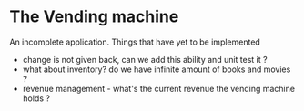 The Vending machine
===================

An incomplete application.
Things that have yet to be implemented
- change is not given back, can we add this ability and unit test it ?
- what about inventory? do we have infinite amount of books and movies ?
- revenue management - what's the current revenue the vending machine holds ?


